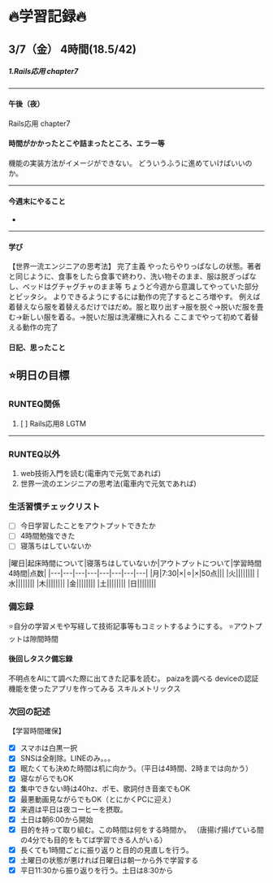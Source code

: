 
# 🔥学習記録🔥
## 3/7（金） 4時間(18.5/42)
##### 1.Rails応用 chapter7 
***
#### 午後（夜）
Rails応用 chapter7

#### 時間がかかったとこや詰まったところ、エラー等
機能の実装方法がイメージができない。
どういうふうに進めていけばいいのか。

***
#### 今週末にやること
-
***
#### 学び
【世界一流エンジニアの思考法】
完了主義
やったらやりっぱなしの状態。著者と同じように、食事をしたら食事で終わり、洗い物そのまま、服は脱ぎっぱなし、ベッドはグチャグチャのまま等
ちょうど今週から意識してやっていた部分とピッタシ。
よりできるようにするには動作の完了するところ増やす。
例えば着替えなら服を着替えるだけではだめ。服と取り出す→服を脱ぐ→脱いだ服を畳む→新しい服を着る。→脱いだ服は洗濯機に入れる
ここまでやって初めて着替える動作の完了

#### 日記、思ったこと




## ⭐️明日の目標
### RUNTEQ関係
1. [ ] Rails応用8 LGTM

***
### RUNTEQ以外
1. web技術入門を読む(電車内で元気であれば)
2. 世界一流のエンジニアの思考法(電車内で元気であれば)


### 生活習慣チェックリスト
- [ ] 今日学習したことをアウトプットできたか
- [ ] 4時間勉強できた
- [ ] 寝落ちはしていないか

|曜日|起床時間について|寝落ちはしていないか|アウトプットについて|学習時間4時間|点数|
|---|---|---|---|---|---|---|---|
|月|7:30|×|⚪︎|×|50点|||
|火||||||||
|水||||||||
|木||||||||
|金||||||||
|土||||||||
|日||||||||

### 備忘録
⭐️自分の学習メモや写経して技術記事等もコミットするようにする。
⭐️アウトプットは隙間時間

#### 後回しタスク備忘録
不明点をAIにて調べた際に出てきた記事を読む。
paizaを調べる
deviceの認証機能を使ったアプリを作ってみる
スキルメトリックス

### 次回の記述
【学習時間確保】
- [x] スマホは白黒一択
- [x] SNSは全削除。LINEのみ。。。
- [x] 眠たくても決めた時間は机に向かう。（平日は4時間、2時までは向かう）
- [x] 寝ながらでもOK
- [x] 集中できない時は40hz、ポモ、歌詞付き音楽でもOK
- [x] 最悪動画見ながらでもOK（とにかくPCに迎え）
- [x] 来週は平日は夜コーヒーを摂取。
- [x] 土日は朝6:00から開始
- [x] 目的を持って取り組む。この時間は何をする時間か。
（唐揚げ揚げている間の4分でも目的をもてば学習できる人がいる）
- [x] 長くても1時間ごとに振り返りと目的の見直しを行う。
- [x] 土曜日の状態が悪ければ日曜日は朝一から外で学習する
- [x] 平日11:30から振り返りを行う。土日は8:30から
